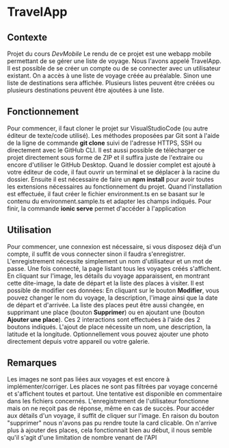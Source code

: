 # TravelApp

## Contexte
Projet du cours *DevMobile*
Le rendu de ce projet est une webapp mobile permettant de se gérer une liste de voyage. Nous l'avons appelé TravelApp. Il est possible de se créer un compte ou de se connecter avec un utilisateur existant. On a accès à une liste de voyage créée au préalable. Sinon une liste de destinations sera affichée. Plusieurs listes peuvent être créées ou plusieurs destinations peuvent être ajoutées à une liste. 

## Fonctionnement
Pour commencer, il faut cloner le projet sur VisualStudioCode (ou autre éditeur de texte/code utilisé). Les méthodes proposées par Git sont à l'aide de la ligne de commande **git clone** suivi de l'adresse HTTPS, SSH ou directement avec le GitHub CLI. Il est aussi possible de télécharger ce projet directement sous forme de ZIP et il suffira juste de l'extraire ou encore d'utiliser le GitHub Desktop. Quand le dossier complet est ajouté à votre éditeur de code, il faut ouvrir un terminal et se déplacer à la racine du dossier. Ensuite il est nécessaire de faire un **npm install** pour avoir toutes les extensions nécessaires au fonctionnement du projet. Quand l'installation est effectuée, il faut créer le fichier environment.ts en se basant sur le contenu du environment.sample.ts et adapter les champs indiqués. Pour finir, la commande **ionic serve** permet d'accéder à l'application

## Utilisation
Pour commencer, une connexion est nécessaire, si vous disposez déjà d'un compte, il suffit de vous connecter sinon il faudra s'enregistrer. L'enregistrement nécessite simplement un nom d'utilisateur et un mot de passe.
Une fois connecté, la page listant tous les voyages créés s'affichent. En cliquant sur l'image, les détails du voyage apparaissent, en montrant cette dite-image, la date de départ et la liste des places à visiter. Il est possible de modifier ces données: En cliquant sur le bouton **Modifier**, vous pouvez changer le nom du voyage, la description, l'image ainsi que la date de départ et d'arrivée. La liste des places peut être aussi changée, en supprimant une place (bouton **Supprimer**) ou en ajoutant une (bouton **Ajouter une place**). Ces 2 interactions sont effectuées à l'aide des 2 boutons indiqués. L'ajout de place nécessite un nom, une description, la latitude et la longitude. Optionnellement vous pouvez ajouter une photo directement depuis votre appareil ou votre galerie.


## Remarques
Les images ne sont pas liées aux voyages et est encore à implémenter/corriger.
Les places ne sont pas filtrées par voyage concerné et s'affichent toutes et partout. Une tentative est disponible en commentaire dans les fichiers concernés. 
L'enregistrement de l'utilisateur fonctionne mais on ne reçoit pas de réponse, même en cas de succès. 
Pour accéder aux détails d'un voyage, il suffit de cliquer sur l'image. En raison du bouton "supprimer" nous n'avons pas pu rendre toute la card clicable. On n'arrive plus à ajouter des places, cela fonctionnait bien au début, il nous semble qu'il s'agit d'une limitation de nombre venant de l'API
